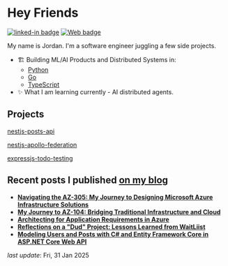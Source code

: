 <h1>Hey Friends</h1>

[![linked-in badge](https://img.shields.io/badge/JordanTaylor-2088FF?style=flat&logo=linkedin)](https://www.linkedin.com/in/jordan-taylor-3555aba6/)
[![Web badge](https://img.shields.io/badge/WebSite-30302f?style=flat&logo=google_chrome)](https://justjordant.com/)

My name is Jordan. I'm a software engineer juggling a few side projects.


- 🏗️ Building ML/AI Products and Distributed Systems in:
   - [Python](https://python.org/)
   - [Go](https://go.dev/)
   - [TypeScript](https://www.typescriptlang.org/)
- ✨ What I am learning currently - AI distributed agents.

## Projects
[nestjs-posts-api](https://github.com/JustJordanT/nestjs-posts-api)

[nestjs-apollo-federation](https://github.com/JustJordanT/nestjs-apollo-federation)

[expressjs-todo-testing](https://github.com/JustJordanT/expressjs-todo-testing/tree/master)

## Recent posts I published [on my blog](https://justjordant.com/blog)

- **[Navigating the AZ-305: My Journey to Designing Microsoft Azure Infrastructure Solutions](https://blog.justjordant.com/navigating-the-az-305-my-journey-to-designing-microsoft-azure-infrastructure-solutions)**
- **[My Journey to AZ-104: Bridging Traditional Infrastructure and Cloud](https://blog.justjordant.com/my-journey-to-az-104-bridging-traditional-infrastructure-and-cloud)**
- **[Architecting for Application Requirements in Azure](https://blog.justjordant.com/architecting-for-application-requirements-in-azure)**
- **[Reflections on a "Dud" Project: Lessons Learned from WaitLiist](https://blog.justjordant.com/reflections-on-a-dud-project-lessons-learned-from-waitliist)**
- **[Modeling Users and Posts with C# and Entity Framework Core in ASP.NET Core Web API](https://blog.justjordant.com/modeling-users-and-posts-with-c-and-entity-framework-core-in-aspnet-core-web-api)**

<!-- 
- **[Navigating the AZ-305: My Journey to Designing Microsoft Azure Infrastructure Solutions](https://blog.justjordant.com/navigating-the-az-305-my-journey-to-designing-microsoft-azure-infrastructure-solutions)** ()
- **[My Journey to AZ-104: Bridging Traditional Infrastructure and Cloud](https://blog.justjordant.com/my-journey-to-az-104-bridging-traditional-infrastructure-and-cloud)** ()
- **[Architecting for Application Requirements in Azure](https://blog.justjordant.com/architecting-for-application-requirements-in-azure)** ()
- **[Reflections on a "Dud" Project: Lessons Learned from WaitLiist](https://blog.justjordant.com/reflections-on-a-dud-project-lessons-learned-from-waitliist)** ()
- **[Modeling Users and Posts with C# and Entity Framework Core in ASP.NET Core Web API](https://blog.justjordant.com/modeling-users-and-posts-with-c-and-entity-framework-core-in-aspnet-core-web-api)** ()
 -->

_last update_: Fri, 31 Jan 2025
